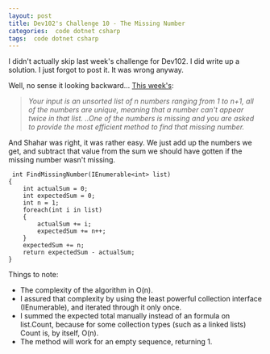 ```yaml
---
layout: post
title: Dev102's Challenge 10 - The Missing Number
categories:  code dotnet csharp
tags:  code dotnet csharp
---
```


I didn't actually skip last week's challenge for Dev102.  I did write up a solution.  I just forgot to post it.  It was wrong anyway.
  
Well, no sense it looking backward... [This week's](http://www.dev102.com/net/a-programming-job-interview-challenge-10-the-missing-number/):

>*Your input is an unsorted list of n numbers ranging from 1 to n+1, all of the numbers are unique, meaning that a number can't appear twice in that list. ..One of the numbers is missing and you are asked to provide the most efficient method to find that missing number.*

And Shahar was right, it was rather easy.  We just add up the numbers we get, and subtract that value from the sum we should have gotten if the missing number wasn't missing.

	 int FindMissingNumber(IEnumerable<int> list) 
	{ 
		int actualSum = 0; 
		int expectedSum = 0; 
		int n = 1; 
		foreach(int i in list) 
		{ 
			actualSum += i; 
			expectedSum += n++; 
		} 
		expectedSum += n; 
		return expectedSum - actualSum; 
	}


Things to note:
  
* The complexity of the algorithm in O(n).
*  I  assured that complexity by using the least powerful collection interface (IEnumerable), and iterated through it only once.
*  I summed the expected total manually instead of an formula on list.Count, because for some collection types (such as a linked lists) Count is, by itself, O(n).
*  The method will work for an empty sequence, returning 1.
